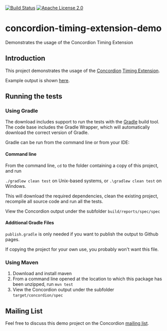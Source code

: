 [![Build Status](https://travis-ci.com/concordion/concordion-timing-extension-demo.svg?branch=master)](https://travis-ci.com/concordion/concordion-timing-extension-demo)
[![Apache License 2.0](https://img.shields.io/badge/license-Apache%202.0-blue.svg)](http://www.apache.org/licenses/LICENSE-2.0.html)

# concordion-timing-extension-demo

Demonstrates the usage of the Concordion Timing Extension

## Introduction
This project demonstrates the usage of the [Concordion](https://concordion.org) [Timing Extension](https://github.com/concordion/concordion-timing-extension).

Example output is shown [here](https://concordion.github.io/concordion-timing-extension-demo/spec/spec/Main.html). 

## Running the tests

### Using Gradle
The download includes support to run the tests with the [Gradle](http://www.gradle.org/) build tool. The code base includes the Gradle Wrapper, which will automatically download the correct version of Gradle. 

Gradle can be run from the command line or from your IDE:

#### Command line
From the command line, `cd` to the folder containing a copy of this project, and run 

  `./gradlew clean test` on Unix-based systems, or 
  `.\gradlew clean test` on Windows.

This will download the required dependencies, clean the existing project, recompile all source code and run all the tests. 

View the Concordion output under the subfolder `build/reports/spec/spec`

#### Additional Gradle Files
`publish.gradle` is only needed if you want to publish the output to Github pages.

If copying the project for your own use, you probably won't want this file.

### Using Maven

1. Download and install maven
2. From a command line opened at the location to which this package has been unzipped, run `mvn test`
3. View the Concordion output under the subfolder `target/concordion/spec`

## Mailing List
Feel free to discuss this demo project on the Concordion [mailing list](https://groups.google.com/d/forum/concordion).
